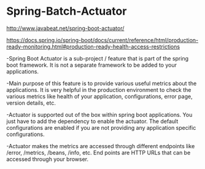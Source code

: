 # Spring-Batch-Actuator

http://www.javabeat.net/spring-boot-actuator/

https://docs.spring.io/spring-boot/docs/current/reference/html/production-ready-monitoring.html#production-ready-health-access-restrictions


-Spring Boot Actuator is a sub-project / feature that is part of the spring boot framework. It is not a separate framework to be added to your applications.

-Main purpose of this feature is to provide various useful metrics about the applications. It is very helpful in the production environment to check the various metrics like health of your application, configurations, error page, version details, etc.

-Actuator is supported out of the box within spring boot applications. You just have to add the dependency to enable the actuator. The default configurations are enabled if you are not providing any application specific configurations.

-Actuator makes the metrics are accessed through different endpoints like /error, /metrics, /beans, /info, etc. End points are HTTP URLs that can be accessed through your browser.
